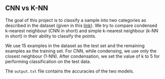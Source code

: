 ## CNN vs K-NN
The goal of this project is to classify a sample into two categories as described in the dataset (given 
in this [link](https://archive.ics.uci.edu/ml/datasets/Cervical+Cancer+Behavior+Risk)). We try to compare 
condensed k-nearest neighbour (CNN in short) and simple k-nearest neighbour (k-NN in short) in their ability to classify the points.

We use 15 examples in the dataset as the test set and the remaining examples as the training set. 
For CNN, while condensing, we use only the closest neighbour (1-NN). After condensation, we set the 
value of k to 5 for performing classification on the test data.

The `output.txt` file contains the accuracies of the two models.

